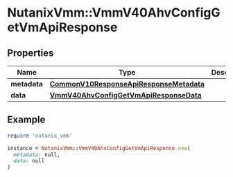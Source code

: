 # NutanixVmm::VmmV40AhvConfigGetVmApiResponse

## Properties

| Name | Type | Description | Notes |
| ---- | ---- | ----------- | ----- |
| **metadata** | [**CommonV10ResponseApiResponseMetadata**](CommonV10ResponseApiResponseMetadata.md) |  | [optional] |
| **data** | [**VmmV40AhvConfigGetVmApiResponseData**](VmmV40AhvConfigGetVmApiResponseData.md) |  | [optional] |

## Example

```ruby
require 'nutanix_vmm'

instance = NutanixVmm::VmmV40AhvConfigGetVmApiResponse.new(
  metadata: null,
  data: null
)
```

